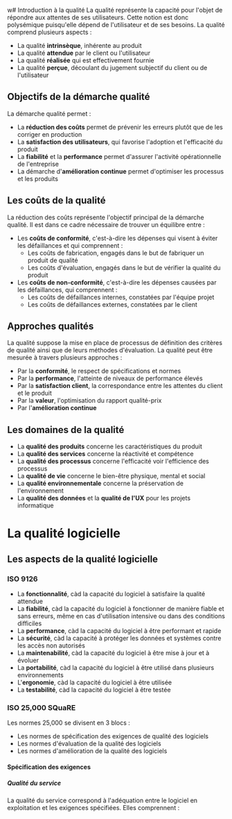w# Introduction à la qualité
La qualité représente la capacité pour l'objet de répondre aux attentes de ses utilisateurs. Cette notion est donc polysémique puisqu'elle dépend de l'utilisateur et de ses besoins.
La qualité comprend plusieurs aspects :
- La qualité **intrinsèque**, inhérente au produit 
- La qualité **attendue** par le client ou l'utilisateur
- La qualité **réalisée** qui est effectivement fournie
- La qualité **perçue**, découlant du jugement subjectif du client ou de l'utilisateur
## Objectifs de la démarche qualité
La démarche qualité permet :
- La **réduction des coûts** permet de prévenir les erreurs plutôt que de les corriger en production
- La **satisfaction des utilisateurs**, qui favorise l'adoption et l'efficacité du produit
- La **fiabilité** et la **performance** permet d'assurer l'activité opérationnelle de l'entreprise
- La démarche d'**amélioration continue** permet d'optimiser les processus et les produits
## Les coûts de la qualité
La réduction des coûts représente l'objectif principal de la démarche qualité. Il est dans ce cadre nécessaire de trouver un équilibre entre :
- Les **coûts de conformité**, c'est-à-dire les dépenses qui visent à éviter les défaillances et qui comprennent :
	- Les coûts de fabrication, engagés dans le but de fabriquer un produit de qualité
	- Les coûts d'évaluation, engagés dans le but de vérifier la qualité du produit
- Les **coûts de non-conformité**, c'est-à-dire les dépenses causées par les défaillances, qui comprennent :
	- Les coûts de défaillances internes, constatées par l'équipe projet
	- Les coûts de défaillances externes, constatées par le client
## Approches qualités
La qualité suppose la mise en place de processus de définition des critères de qualité ainsi que de leurs méthodes d'évaluation. 
La qualité peut être mesurée à travers plusieurs approches :
- Par la **conformité**, le respect de spécifications et normes
- Par la **performance**, l'atteinte de niveaux de performance élevés
- Par la **satisfaction client**, la correspondance entre les attentes du client et le produit
- Par la **valeur**, l'optimisation du rapport qualité-prix
- Par l'**amélioration continue**

## Les domaines de la qualité
- La **qualité des produits** concerne les caractéristiques du produit
- La **qualité des services** concerne la réactivité et compétence
- La **qualité des processus** concerne l'efficacité voir l'efficience des processus
- La **qualité de vie** concerne le bien-être physique, mental et social
- La **qualité environnementale** concerne la préservation de l'environnement
- La **qualité des données** et la **qualité de l'UX** pour les projets informatique
# La qualité logicielle
## Les aspects de la qualité logicielle
### ISO 9126
- La **fonctionnalité**, càd la capacité du logiciel à satisfaire la qualité attendue
- La **fiabilité**, càd la capacité du logiciel à fonctionner de manière fiable et sans erreurs, même en cas d'utilisation intensive ou dans des conditions difficiles
- La **performance**, càd la capacité du logiciel à être performant et rapide
- La **sécurité**, càd la capacité à protéger les données et systèmes contre les accès non autorisés
- La **maintenabilité**, càd la capacité du logiciel à être mise à jour et à évoluer
- La **portabilité**, càd la capacité du logiciel à être utilisé dans plusieurs environnements
- L'**ergonomie**, càd la capacité du logiciel à être utilisée
- La **testabilité**, càd la capacité du logiciel à être testée

### ISO 25,000 SQuaRE
Les normes 25,000 se divisent en 3 blocs :
- Les normes de spécification des exigences de qualité des logiciels
- Les normes d'évaluation de la qualité des logiciels
- Les normes d'amélioration de la qualité des logiciels
#### Spécification des exigences
##### Qualité du service
La qualité du service correspond à l'adéquation entre le logiciel en exploitation et les exigences spécifiées. Elles comprennent :
 